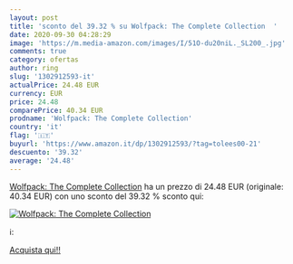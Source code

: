 ```yaml
---
layout: post
title: 'sconto del 39.32 % su Wolfpack: The Complete Collection  '
date: 2020-09-30 04:28:29
image: 'https://m.media-amazon.com/images/I/51O-du20niL._SL200_.jpg'
comments: true
category: ofertas
author: ring
slug: '1302912593-it'
actualPrice: 24.48 EUR
currency: EUR
price: 24.48
comparePrice: 40.34 EUR
prodname: 'Wolfpack: The Complete Collection'
country: 'it'
flag: '🇮🇹'
buyurl: 'https://www.amazon.it/dp/1302912593/?tag=tolees00-21'
descuento: '39.32'
average: '24.48'
---
```


[Wolfpack: The Complete Collection](https://www.amazon.it/dp/1302912593/?tag=tolees00-21) ha un prezzo di 24.48 EUR (originale: 40.34 EUR) con uno sconto del 39.32 % sconto qui:

[![Wolfpack: The Complete Collection](https://m.media-amazon.com/images/I/51O-du20niL._SL200_.jpg)](https://www.amazon.it/dp/1302912593/?tag=tolees00-21)

ℹ️:


[Acquista qui!!](https://www.amazon.it/dp/1302912593/?tag=tolees00-21)
